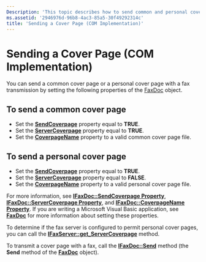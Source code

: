 ```yaml
---
Description: 'This topic describes how to send common and personal cover pages in the Component Object Model (COM) implementation environment.'
ms.assetid: '2946976d-96b8-4ac3-85a5-30f49292314c'
title: 'Sending a Cover Page (COM Implementation)'
---
```


# Sending a Cover Page (COM Implementation)

You can send a common cover page or a personal cover page with a fax transmission by setting the following properties of the [FaxDoc](-mfax-faxdoc.md) object.

## To send a common cover page

-   Set the [**SendCoverpage**](-mfax-ifaxdoc-mfax-ifaxdoc-get-sendcoverpage-cpp.md) property equal to **TRUE**.
-   Set the [**ServerCoverpage**](-mfax-ifaxdoc-mfax-ifaxdoc-get-servercoverpage-cpp.md) property equal to **TRUE**.
-   Set the [**CoverpageName**](-mfax-ifaxdoc-mfax-ifaxdoc-get-coverpagename-cpp.md) property to a valid common cover page file.

## To send a personal cover page

-   Set the [**SendCoverpage**](-mfax-ifaxdoc-mfax-ifaxdoc-get-sendcoverpage-cpp.md) property equal to **TRUE**.
-   Set the [**ServerCoverpage**](-mfax-ifaxdoc-mfax-ifaxdoc-get-servercoverpage-cpp.md) property equal to **FALSE**.
-   Set the [**CoverpageName**](-mfax-ifaxdoc-mfax-ifaxdoc-get-coverpagename-cpp.md) property to a valid personal cover page file.

For more information, see [**IFaxDoc::SendCoverpage Property**](-mfax-ifaxdoc-mfax-ifaxdoc-get-sendcoverpage-cpp.md), [**IFaxDoc::ServerCoverpage Property**](-mfax-ifaxdoc-mfax-ifaxdoc-get-servercoverpage-cpp.md), and [**IFaxDoc::CoverpageName Property**](-mfax-ifaxdoc-mfax-ifaxdoc-get-coverpagename-cpp.md). If you are writing a Microsoft Visual Basic application, see [**FaxDoc**](-mfax-faxdoc-object-visual-basic-.md) for more information about setting these properties.

To determine if the fax server is configured to permit personal cover pages, you can call the [**IFaxServer::get\_ServerCoverpage**](-mfax-ifaxserver-client-mfax-ifaxserver-get-servercoverpage-cpp.md) method.

To transmit a cover page with a fax, call the [**IFaxDoc::Send**](-mfax-ifaxdoc-mfax-ifaxdoc-send-cpp.md) method (the **Send** method of the [**FaxDoc**](-mfax-faxdoc-object-visual-basic-.md) object).

 

 



